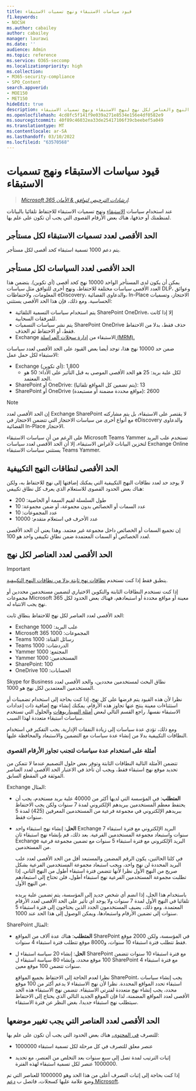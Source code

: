 ```yaml
---
title: قيود سياسات الاستبقاء ونهج تسميات الاستبقاء
f1.keywords:
- NOCSH
ms.author: cabailey
author: cabailey
manager: laurawi
ms.date: ''
audience: Admin
ms.topic: reference
ms.service: O365-seccomp
ms.localizationpriority: high
ms.collection:
- M365-security-compliance
- SPO_Content
search.appverid:
- MOE150
- MET150
hideEdit: true
description: فهم الحد الأقصى لعدد النهج والعناصر لكل نهج لنهج الاستبقاء ونهج تسميات الاستبقاء
ms.openlocfilehash: 4cd8fc5f141f9e039a271e8534e156e4df0582e9
ms.sourcegitcommit: 40f89c46032ea33de25417106f39cbeebef5a049
ms.translationtype: MT
ms.contentlocale: ar-SA
ms.lasthandoff: 03/10/2022
ms.locfileid: "63570568"
---
```

# <a name="limits-for-retention-policies-and-retention-label-policies"></a>قيود سياسات الاستبقاء ونهج تسميات الاستبقاء

>*[Microsoft 365 إرشادات الترخيص لتوافق & الأمان](/office365/servicedescriptions/microsoft-365-service-descriptions/microsoft-365-tenantlevel-services-licensing-guidance/microsoft-365-security-compliance-licensing-guidance).*

عند استخدام سياسات [الاستبقاء](retention.md#retention-policies-and-retention-labels) ونهج تسميات الاستبقاء للاحتفاظ تلقائيا بالبيانات لمنظمتك أو حذفها، هناك بعض الأرقام القصوى التي يجب أن تكون على علم بها.

## <a name="maximum-number-of-retention-labels-per-tenant"></a>الحد الأقصى لعدد تسميات الاستبقاء لكل مستأجر

يتم دعم 1000 تسمية استبقاء كحد أقصى لكل مستأجر.

## <a name="maximum-number-of-policies-per-tenant"></a>الحد الأقصى لعدد السياسات لكل مستأجر

يمكن أن يكون لدى المستأجر الواحد 10000 نهج كحد أقصى (أي تكوين). يتضمن هذا العدد الأقصى سياسات مختلفة للاحتفاظ، ونهج أخرى للتوافق مثل سياسات DLP، وعوائق المعلومات، ولاحتفاظات eDiscovery، والدعاوى القضائية، In-Place الاحتجاز، وتسميات الحساسية. ومع ذلك، فإن هذا الحد الأقصى يستثني:

- يتم استخدام سياسات التسمية التلقائية SharePoint OneDrive، إلا إذا كانت للمرفقات السحابية.
- يتم نشر سياسات التسميات SharePoint OneDrive حذف فقط، بدلا من الاحتفاظ فقط، أو الاحتفاظ ثم الحذف.
- Exchange الاستبقاء من [إدارة سجلات المراسلة (MRM).](/exchange/security-and-compliance/messaging-records-management/messaging-records-management)

ضمن حد 10000 نهج هذا، توجد أيضا بعض القيود على الحد الأقصى لعدد سياسات الاستبقاء لكل حمل عمل:

- Exchange (أي تكوين): 1,800
    - لكل علبة بريد: 25 هو الحد الأقصى الموصى به قبل التأثير على الأداء؛ 50 هو الحد المعتمد.
- SharePoint أو OneDrive: (يتم تضمين كل المواقع تلقائيا): 13
- SharePoint أو OneDrive (مواقع محددة مضمنة أو مستبعدة): 2600

> [!NOTE]
> إن الحد الأقصى لعدد Exchange SharePoint لا يقتصر على الاستبقاء، بل يتم مشاركته مع أنواع أخرى من سياسات الاحتجاز التي تتضمن الاحتجاز في eDiscovery والدعاوى القضائية In-Place الاحتجاز.

على الرغم من أن سياسات الاستبقاء Microsoft Teams Yammer تستخدم علب البريد لتخزين البيانات لأغراض الاستبقاء، إلا أن الحد الأقصى لعدد سياسات Exchange Online يستثني سياسات الاستبقاء Teams Yammer.

## <a name="maximums-for-adaptive-policy-scopes"></a>الحد الأقصى لنطاقات النهج التكييفية

لا يوجد حد لعدد نطاقات النهج التكييفية التي يمكنك إضافتها إلى نهج للاحتفاظ به، ولكن هناك بعض الحدود القصوى للاستعلام الذي يعرف كل نطاق تكييفي:[](retention.md#adaptive-or-static-policy-scopes-for-retention)

- طول السلسلة لقيم السمة أو الخاصية: 200
- عدد السمات أو الخصائص بدون مجموعة، أو ضمن مجموعة: 10
- عدد المجموعات: 10
- عدد الأحرف في استعلام متقدم: 10000

إن تجميع السمات أو الخصائص داخل مجموعة غير معتمد. وهذا يعني أن الحد الأقصى لعدد الخصائص أو السمات المعتمدة ضمن نطاق تكييفي واحد هو 100.

## <a name="maximum-number-of-items-per-policy"></a>الحد الأقصى لعدد العناصر لكل نهج

> [!IMPORTANT]
> ينطبق فقط إذا كنت تستخدم [نطاقات نهج ثابتة بدلا من نطاقات النهج التكييفية](retention.md#adaptive-or-static-policy-scopes-for-retention).

إذا كنت تستخدم النطاقات الثابتة والتكوين الاختياري لتضمين مستخدمين محددين أو مجموعات Microsoft 365 معينة أو مواقع محددة أو استبعادهم، فهناك بعض الحدود لكل نهج يجب الانتباه له. 

الحد الأقصى لعدد العناصر لكل نهج للاحتفاظ بنطاق ثابت:

- Exchange علب البريد: 1000
- Microsoft 365 المجموعات: 1000
- Teams رسائل القناة: 1000
- Teams الدردشات: 1000
- Yammer المجتمع: 1000
- Yammer المستخدمين: 1000
- SharePoint: 100
- OneDrive الحسابات: 100

Skype for Business نطاق البحث لمستخدمين محددين، والحد الأقصى لعدد المستخدمين المعتمدين لكل نهج هو 1000.

نظرا لأن هذه القيود يتم فرضها على كل نهج، إذا كنت بحاجة إلى استخدام تضمينات أو استثناءات معينة ينتج عنها تجاوز هذه الأرقام، يمكنك إنشاء نهج إضافية ذات إعدادات الاستبقاء نفسها. راجع القسم التالي لبعض [أمثلة السيناريوهات](#examples-of-using-multiple-policies-to-avoid-exceeding-maximum-numbers) والحلول التي تستخدم سياسات استبقاء متعددة لهذا السبب.

ومع ذلك، تؤدي عدة سياسات إلى زيادة النفقات الإدارية. يجب التفكير في استخدام النطاقات التكييفية بدلا من إنشاء عدة سياسات مع التضمين والاستبعاد والمحافظة عليها.

### <a name="examples-of-using-multiple-policies-to-avoid-exceeding-maximum-numbers"></a>أمثلة على استخدام عدة سياسات لتجنب تجاوز الأرقام القصوى

تتضمن الأمثلة التالية النطاقات الثابتة وتوفر بعض حلول التصميم عندما لا تتمكن من تحديد موقع نهج استبقاء فقط، ويجب أن تأخذ في الاعتبار الحد الأقصى لعدد العناصر الموثقة في المقطع السابق.

Exchange المثال:

- **المتطلب**: في المؤسسة التي لديها أكثر من 40000 علبة بريد مستخدم، يجب أن يحتفظ معظم المستخدمين ببريدهم الإلكتروني لمدة 7 سنوات ولكن يجب الاحتفاظ ببريدهم الإلكتروني في مجموعة فرعية من المستخدمين المعرفين (425) لمدة 5 سنوات فقط.

- **الحل**: إنشاء نهج استبقاء واحد Exchange البريد الإلكتروني مع فترة استبقاء 7 سنوات واستبعاد مجموعة المستخدمين الفرعية. بعد ذلك، قم بإنشاء نهج استبقاء ثان Exchange البريد الإلكتروني مع فترة استبقاء 5 سنوات مع تضمين مجموعة فرعية من المستخدمين. 
    
    في كلتا الحالتين، يكون الرقم المضمن والمستبعد أقل من الحد الأقصى لعدد علب البريد المحددة لن نهج واحد، ويجب استبعاد مجموعة المستخدمين الفرعية بشكل صريح من النهج الأول نظرا لأنها تتضمن فترة استبقاء أطول من النهج الثاني[](retention.md#the-principles-of-retention-or-what-takes-precedence). إذا تطلبت مجموعة المستخدمين الفرعية نهج استبقاء أطول، فلن تحتاج إلى استبعادهم من النهج الأول.
     
    باستخدام هذا الحل، إذا انضم أي شخص جديد إلى المؤسسة، يتم تضمين علبة بريده تلقائيا في النهج الأول لمدة 7 سنوات ولا يوجد أي تأثير على الحد الأقصى لعدد الأرقام المعتمدة. ومع ذلك، يضيف المستخدمون الجدد الذين يحتاجون إلى فترة استبقاء 5 سنوات إلى تضمين الأرقام واستبعادها، ويمكن الوصول إلى هذا الحد عند 1000.

SharePoint المثال:

- **المتطلب**: هناك عدة آلاف من المواقع SharePoint في المؤسسة، ولكن 2000 موقع فقط تتطلب فترة استبقاء 10 سنوات، و8000 موقع تتطلب فترة استبقاء 4 سنوات.

- **الحل**: إنشاء 20 سياسة استبقاء ل SharePoint مع فترة استبقاء 10 سنوات تتضمن 100 موقع محدد، وإنشاء 80 سياسة استبقاء ل SharePoint مع فترة استبقاء 4 سنوات تتضمن 100 موقع معين.
    
    نظرا لعدم الحاجة إلى الاحتفاظ بجميع المواقع SharePoint، يجب إنشاء سياسات استبقاء تحدد المواقع المحددة. نظرا لأن نهج الاستبقاء لا يدعم أكثر من 100 موقع محدد، يجب إنشاء نهج متعددة لفترتي الاستبقاء. تتضمن نهج الاستبقاء هذه الحد الأقصى لعدد المواقع المضمنة، لذا فإن الموقع الجديد التالي الذي يحتاج إلى الاحتفاظ سيتطلب نهج استبقاء جديدا، بغض النظر عن فترة الاستبقاء.

## <a name="maximum-number-of-items-for-disposition"></a>الحد الأقصى لعدد العناصر التي يجب تغيير موضعها

للتصرف [في المحتوى،](disposition.md) هناك بعض الحدود التي يجب أن تكون على علم بها:

- 1000000 عنصر معلق للتصرف في كل مرحلة لكل تسمية استبقاء

- إثبات الترتيب لمدة تصل إلى سبع سنوات بعد التخلص من العنصر، مع تحديد 1000000 عنصر لكل تسمية استبقاء لهذه الفترة. 
    
إذا كنت بحاجة إلى إثبات التصرف أعلى من هذا الحد وهو 1000000 للعناصر التي تم وضع علامة عليها كسجلات، فاتصل ب [دعم Microsoft](../admin/get-help-support.md).
